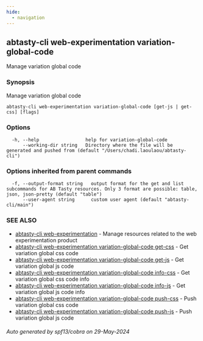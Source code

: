 ```yaml
---
hide:
  - navigation
---
```

## abtasty-cli web-experimentation variation-global-code

Manage variation global code

### Synopsis

Manage variation global code

```
abtasty-cli web-experimentation variation-global-code [get-js | get-css] [flags]
```

### Options

```
  -h, --help                 help for variation-global-code
      --working-dir string   Directory where the file will be generated and pushed from (default "/Users/chadi.laoulaou/abtasty-cli")
```

### Options inherited from parent commands

```
  -f, --output-format string   output format for the get and list subcommands for AB Tasty resources. Only 3 format are possible: table, json, json-pretty (default "table")
      --user-agent string      custom user agent (default "abtasty-cli/main")
```

### SEE ALSO

* [abtasty-cli web-experimentation](abtasty-cli_web-experimentation.md)	 - Manage resources related to the web experimentation product
* [abtasty-cli web-experimentation variation-global-code get-css](abtasty-cli_web-experimentation_variation-global-code_get-css.md)	 - Get variation global css code
* [abtasty-cli web-experimentation variation-global-code get-js](abtasty-cli_web-experimentation_variation-global-code_get-js.md)	 - Get variation global js code
* [abtasty-cli web-experimentation variation-global-code info-css](abtasty-cli_web-experimentation_variation-global-code_info-css.md)	 - Get variation global css code info
* [abtasty-cli web-experimentation variation-global-code info-js](abtasty-cli_web-experimentation_variation-global-code_info-js.md)	 - Get variation global js code info
* [abtasty-cli web-experimentation variation-global-code push-css](abtasty-cli_web-experimentation_variation-global-code_push-css.md)	 - Push variation global css code
* [abtasty-cli web-experimentation variation-global-code push-js](abtasty-cli_web-experimentation_variation-global-code_push-js.md)	 - Push variation global js code

###### Auto generated by spf13/cobra on 29-May-2024
